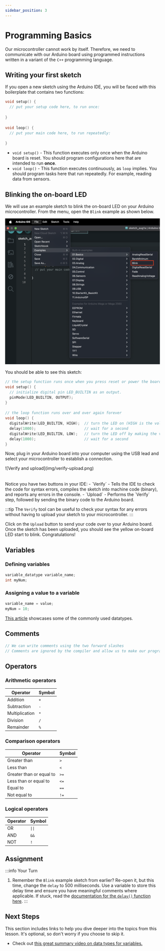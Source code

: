 ```yaml
---
sidebar_position: 3
---
```


# Programming Basics

Our microcontroller cannot work by itself. Therefore, we need to communicate with our Arduino board using programmed instructions written in a variant of the `C++` programming language.

## Writing your first sketch

If you open a new sketch using the Arduino IDE, you will be faced with this boilerplate that contains two functions:

```cpp
void setup() {
  // put your setup code here, to run once:

}

void loop() {
  // put your main code here, to run repeatedly:

}
```

- `void setup()` - This function executes only once when the Arduino board is reset. You should program  configurations here that are intended to run **once**.
- `void loop()` - This function executes continuously, as `loop` implies. You should program tasks here that run repeatedly. For example, reading data from sensors.  

## Blinking the on-board LED

We will use an example sketch to blink the on-board LED on your Arduino microcontroller. From the menu, open the `Blink` example as shown below. 

![Selecting the blink sketch](img/blink.png)

You should be able to see this sketch:

```cpp
// the setup function runs once when you press reset or power the board
void setup() {
  // initialize digital pin LED_BUILTIN as an output.
  pinMode(LED_BUILTIN, OUTPUT);
}

// the loop function runs over and over again forever
void loop() {
  digitalWrite(LED_BUILTIN, HIGH);  // turn the LED on (HIGH is the voltage level)
  delay(1000);                      // wait for a second 
  digitalWrite(LED_BUILTIN, LOW);   // turn the LED off by making the voltage LOW
  delay(1000);                      // wait for a second
}
```

Now, plug in your Arduino board into your computer using the USB lead and select your microcontroller to establish a connection. 

<div class="img-center">![Verify and upload](img/verify-upload.png) </div>
<br></br>
Notice you have two buttons in your IDE:
- `Verify` - Tells the IDE to check the code for syntax errors, compiles the sketch into machine code (binary), and reports any errors in the console.
- `Upload` - Performs the `Verify` step, followed by sending the binary code to the Arduino board. 

:::tip
The `Verify` tool can be useful to check your syntax for any errors without having to upload your sketch to your microcontroller. 
:::

Click on the `Upload` button to send your code over to your Arduino board. Once the sketch has been uploaded, you should see the yellow on-board LED start to blink. Congratulations!

## Variables

### Defining variables

```cpp
variable_datatype variable_name;
int myNum;
```

### Assigning a value to a variable

```cpp
variable_name = value;
myNum = 10;
```

[This article](https://learn.sparkfun.com/tutorials/data-types-in-arduino/defining-data-types) showcases some of the commonly used datatypes. 

## Comments

```cpp
// We can write comments using the two forward slashes
// Comments are ignored by the compiler and allow us to make our programs more maintable and easier to understand
```

## Operators

### Arithmetic operators

| Operator | Symbol | 
|---|---|
| Addition | `+` | 
| Subtraction | `-` | 
| Multiplication | `*` | 
| Division | `/` | 
| Remainder | `%` | 

### Comparison operators

| Operator | Symbol | 
|---|---|
| Greater than | `>` | 
| Less than | `<` | 
| Greater than or equal to | `>=` | 
| Less than or equal to | `<=` | 
| Equal to | `==` |
| Not equal to | `!=` |

### Logical operators

| Operator | Symbol | 
|---|---|
| OR | `\|\|` | 
| AND | `&&` | 
| NOT | `!` |   

## Assignment 

:::info Your Turn
1. Remember the `Blink` example sketch from earlier? Re-open it, but this time, change the `delay` to 500 milliseconds. Use a variable to store this delay time and ensure you have meaningful comments where applicable. If stuck, read the [documentation for the `delay()` function here](https://docs.arduino.cc/language-reference/en/functions/time/delay/). 
::: 

## Next Steps

This section includes links to help you dive deeper into the topics from this lesson. It's optional, so don't worry if you choose to skip it.

- Check out [this great summary video on data types for variables.](https://www.youtube.com/watch?v=vyxsg4Fc6Vg)